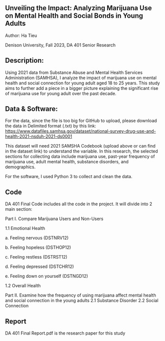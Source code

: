 ## Unveiling the Impact: Analyzing Marijuana Use on Mental Health and Social Bonds in Young Adults

Author: Ha Tieu

Denison University, Fall 2023, DA 401 Senior Research

## Description:
Using 2021 data from Substance Abuse and Mental Health Services Administration (SAMHSA), I analyze the impact of marijuana use on mental health and social connection for young adult aged 18 to 25 years. This study aims to further add a piece in a bigger picture explaining the significant rise of marijuana use for young adult over the past decade. 

## Data & Software:
For the data, since the file is too big for GitHub to upload, please download the data in Delimited format (.txt) by this link: https://www.datafiles.samhsa.gov/dataset/national-survey-drug-use-and-health-2021-nsduh-2021-ds0001 

This dataset will need 2021 SAMSHA Codebook (upload above or can find in the dataset link) to understand the variable. In this research, the selected sections for collecting data include marijuana use, past-year frequency of marijuana use, adult mental health, substance disorders, and demographics.

For the software, I used Python 3 to collect and clean the data.

## Code
DA 401 Final Code includes all the code in the project. It will divide into 2 main section:

Part I. Compare Marijuana Users and Non-Users

1.1 Emotional Health

a. Feeling nervous (DSTNRV12)

b. Feeling hopeless (DSTHOP12)

c. Feeling restless (DSTRST12)

d. Feeling depressed (DSTCHR12)

e. Feeling down on yourself (DSTNGD12)

1.2 Overall Health


Part II. Examine how the frequency of using marijuana affect mental health and social connection in the young adults
2.1 Substance Disorder
2.2 Social Connection

## Report
DA 401 Final Report.pdf is the research paper for this study

